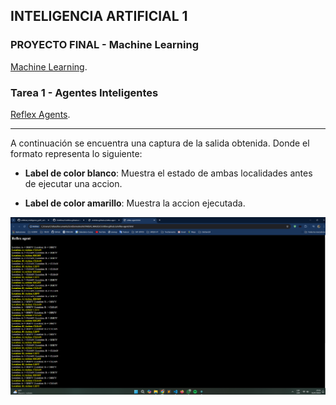 ## INTELIGENCIA ARTIFICIAL 1

### PROYECTO FINAL  - Machine Learning

[Machine Learning](https://cristtdev.github.io/IA1-Proyecto-FInal/index.html "Pagina y agentes inteligentes").



### Tarea 1  - Agentes Inteligentes

[Reflex Agents](https://cristtdev.github.io/reflex-agent.html "Pagina y agentes inteligentes").


---

A continuación se encuentra una captura de la salida obtenida. Donde el formato representa lo siguiente:
* **Label de color blanco**:  Muestra el estado de ambas localidades antes de ejecutar una accion.

* **Label de color amarillo**:  Muestra la accion ejecutada.

![Descripción de la imagen](https://github.com/CristtDev/CristtDev.github.io/blob/main/output.png?raw=true)
